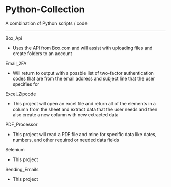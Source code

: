 # Python-Collection
A combination of Python scripts / code

-------------------------------------------------------------------------------------------------------------------------------------------

Box_Api
 - Uses the API from Box.com and will assist with uploading files and create folders to an account

Email_2FA
 - Will return to output with a possble list of two-factor authentication codes that are from the email address and subject line that the user specifies for

Excel_Zipcode
 - This project will open an excel file and return all of the elements in a column from the sheet and extract data that the user needs and then also create a new column with new extracted data

PDF_Processor
 - This project will read a PDF file and mine for specific data like dates, numbers, and other required or needed data fields

Selenium
 - This project

Sending_Emails
 - This project

